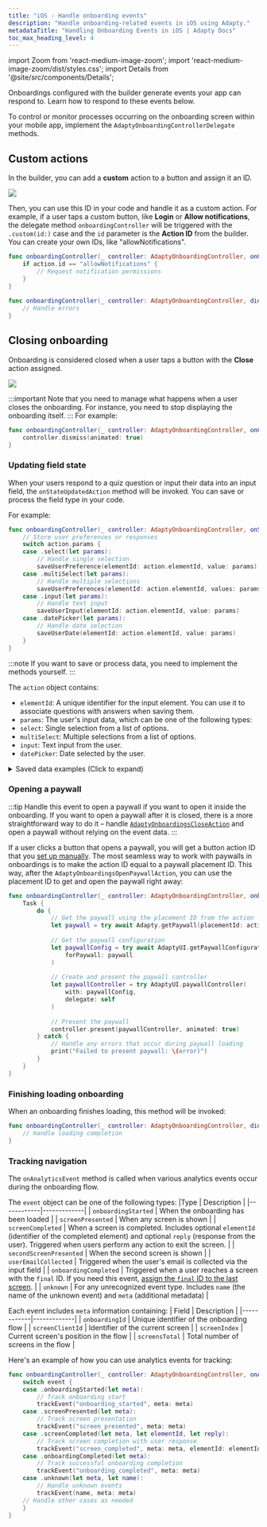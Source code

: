 ```yaml
---
title: "iOS - Handle onboarding events"
description: "Handle onboarding-related events in iOS using Adapty."
metadataTitle: "Handling Onboarding Events in iOS | Adapty Docs"
toc_max_heading_level: 4
---
```


import Zoom from 'react-medium-image-zoom';
import 'react-medium-image-zoom/dist/styles.css';
import Details from '@site/src/components/Details';

Onboardings configured with the builder generate events your app can respond to. Learn how to respond to these events below.

To control or monitor processes occurring on the onboarding screen within your mobile app, implement the `AdaptyOnboardingControllerDelegate` methods.

## Custom actions

In the builder, you can add a **custom** action to a button and assign it an ID. 

<Zoom>
  <img src={require('./img/ios-events-1.webp').default}
  style={{
    border: '1px solid #727272', /* border width and color */
    width: '700px', /* image width */
    display: 'block', /* for alignment */
    margin: '0 auto' /* center alignment */
  }}
/>
</Zoom>

Then, you can use this ID in your code and handle it as a custom action. For example, if a user taps a custom button, like **Login** or **Allow notifications**, the delegate method `onboardingController` will be triggered with the `.custom(id:)` case and the `id` parameter is the **Action ID** from the builder. You can create your own IDs, like "allowNotifications".

```swift showLineNumbers    
func onboardingController(_ controller: AdaptyOnboardingController, onCustomAction action: AdaptyOnboardingsCustomAction) {
    if action.id == "allowNotifications" {
        // Request notification permissions
    }
}
    
func onboardingController(_ controller: AdaptyOnboardingController, didFailWithError error: AdaptyUIError) {
    // Handle errors
}
```

## Closing onboarding

Onboarding is considered closed when a user taps a button with the **Close** action assigned.

<Zoom>
  <img src={require('./img/ios-events-2.webp').default}
  style={{
    border: '1px solid #727272', /* border width and color */
    width: '700px', /* image width */
    display: 'block', /* for alignment */
    margin: '0 auto' /* center alignment */
  }}
/>
</Zoom>

:::important
Note that you need to manage what happens when a user closes the onboarding. For instance, you need to stop displaying the onboarding itself.
:::
For example:

```swift showLineNumbers
func onboardingController(_ controller: AdaptyOnboardingController, onCloseAction action: AdaptyOnboardingsCloseAction) {
    controller.dismiss(animated: true)
}
```

### Updating field state

When your users respond to a quiz question or input their data into an input field, the `onStateUpdatedAction` method will be invoked. You can save or process the field type in your code.

For example:

```swift showLineNumbers
func onboardingController(_ controller: AdaptyOnboardingController, onStateUpdatedAction action: AdaptyOnboardingsStateUpdatedAction) {
    // Store user preferences or responses
    switch action.params {
    case .select(let params):
        // Handle single selection
        saveUserPreference(elementId: action.elementId, value: params)
    case .multiSelect(let params):
        // Handle multiple selections
        saveUserPreferences(elementId: action.elementId, values: params)
    case .input(let params):
        // Handle text input
        saveUserInput(elementId: action.elementId, value: params)
    case .datePicker(let params):
        // Handle date selection
        saveUserDate(elementId: action.elementId, value: params)
    }
}
```

:::note
If you want to save or process data, you need to implement the methods yourself.
:::

The `action` object contains:
- `elementId`: A unique identifier for the input element. You can use it to associate questions with answers when saving them.
- `params`: The user's input data, which can be one of the following types:
- `select`: Single selection from a list of options.
- `multiSelect`: Multiple selections from a list of options.
- `input`: Text input from the user.
- `datePicker`: Date selected by the user.

<Details>
<summary>Saved data examples (Click to expand)</summary>

```
// Example of a saved select action
{
    "elementId": "preference_selector",
    "meta": {
        "onboardingId": "onboarding_123",
        "screenClientId": "preferences_screen",
        "screenIndex": 1,
        "screensTotal": 3
    },
    "params": {
        "type": "select",
        "value": {
            "id": "option_1",
            "value": "premium",
            "label": "Premium Plan"
        }
    }
}

// Example of a saved multi-select action
{
    "elementId": "interests_selector",
    "meta": {
        "onboardingId": "onboarding_123",
        "screenClientId": "interests_screen",
        "screenIndex": 2,
        "screensTotal": 3
    },
    "params": {
        "type": "multiSelect",
        "value": [
            {
                "id": "interest_1",
                "value": "sports",
                "label": "Sports"
            },
            {
                "id": "interest_2",
                "value": "music",
                "label": "Music"
            }
        ]
    }
}

// Example of a saved input action
{
    "elementId": "name_input",
    "meta": {
        "onboardingId": "onboarding_123",
        "screenClientId": "profile_screen",
        "screenIndex": 0,
        "screensTotal": 3
    },
    "params": {
        "type": "input",
        "value": {
            "type": "text",
            "value": "John Doe"
        }
    }
}

// Example of a saved date picker action
{
    "elementId": "birthday_picker",
    "meta": {
        "onboardingId": "onboarding_123",
        "screenClientId": "profile_screen",
        "screenIndex": 0,
        "screensTotal": 3
    },
"params": {
    "type": "datePicker",
    "value": {
        "day": 15,
        "month": 6,
        "year": 1990
        }
    }
}
```
</Details>

### Opening a paywall

:::tip
Handle this event to open a paywall if you want to open it inside the onboarding. If you want to open a paywall after it is closed, there is a more straightforward way to do it – handle [`AdaptyOnboardingsCloseAction`](#closing-onboarding) and open a paywall without relying on the event data.
:::

If a user clicks a button that opens a paywall, you will get a button action ID that you [set up manually](get-paid-in-onboardings.md). The most seamless way to work with paywalls in onboardings is to make the action ID equal to a paywall placement ID. This way, after the `AdaptyOnboardingsOpenPaywallAction`, you can use the placement ID to get and open the paywall right away:

```swift showLineNumbers
func onboardingController(_ controller: AdaptyOnboardingController, onPaywallAction action: AdaptyOnboardingsOpenPaywallAction) {
    Task {
        do {
            // Get the paywall using the placement ID from the action
            let paywall = try await Adapty.getPaywall(placementId: action.actionId)
            
            // Get the paywall configuration
            let paywallConfig = try await AdaptyUI.getPaywallConfiguration(
                forPaywall: paywall
            )
            
            // Create and present the paywall controller
            let paywallController = try AdaptyUI.paywallController(
                with: paywallConfig,
                delegate: self
            )
            
            // Present the paywall
            controller.present(paywallController, animated: true)
        } catch {
            // Handle any errors that occur during paywall loading
            print("Failed to present paywall: \(error)")
        }
    }
}
```

### Finishing loading onboarding

When an onboarding finishes loading, this method will be invoked:

```swift showLineNumbers
func onboardingController(_ controller: AdaptyOnboardingController, didFinishLoading action: OnboardingsDidFinishLoadingAction) {
    // Handle loading completion
}
```

### Tracking navigation

The `onAnalyticsEvent` method is called when various analytics events occur during the onboarding flow. 

The `event` object can be one of the following types:
|Type | Description |
|------------|-------------|
| `onboardingStarted` | When the onboarding has been loaded |
| `screenPresented` | When any screen is shown |
| `screenCompleted` | When a screen is completed. Includes optional `elementId` (identifier of the completed element) and optional `reply` (response from the user). Triggered when users perform any action to exit the screen. |
| `secondScreenPresented` | When the second screen is shown |
| `userEmailCollected` | Triggered when the user's email is collected via the input field |
| `onboardingCompleted` | Triggered when a user reaches a screen with the `final` ID. If you need this event, [assign the `final` ID to the last screen](design-onboarding.md). |
| `unknown` | For any unrecognized event type. Includes `name` (the name of the unknown event) and `meta` (additional metadata) |

Each event includes `meta` information containing:
| Field | Description |
|------------|-------------|
| `onboardingId` | Unique identifier of the onboarding flow |
| `screenClientId` | Identifier of the current screen |
| `screenIndex` | Current screen's position in the flow |
| `screensTotal` | Total number of screens in the flow |



Here's an example of how you can use analytics events for tracking:

```swift
func onboardingController(_ controller: AdaptyOnboardingController, onAnalyticsEvent event: AdaptyOnboardingsAnalyticsEvent) {
    switch event {
    case .onboardingStarted(let meta):
        // Track onboarding start
        trackEvent("onboarding_started", meta: meta)
    case .screenPresented(let meta):
        // Track screen presentation
        trackEvent("screen_presented", meta: meta)
    case .screenCompleted(let meta, let elementId, let reply):
        // Track screen completion with user response
        trackEvent("screen_completed", meta: meta, elementId: elementId, reply: reply)
    case .onboardingCompleted(let meta):
        // Track successful onboarding completion
        trackEvent("onboarding_completed", meta: meta)
    case .unknown(let meta, let name):
        // Handle unknown events
        trackEvent(name, meta: meta)
    // Handle other cases as needed
    }
}
```